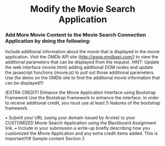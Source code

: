 <center><h1>Modify the Movie Search Application</h1></center>

<h3>Add More Movie Content to the Movie Search Connection Application by doing the following:</h3>

Include additional information about the movie that is displayed in the movie application. Visit the OMDb API site (http://www.omdbapi.com/) to view the additional parameters that can be displayed from the request. HINT: Update the web interface (movie.html) adding additional DOM nodes and update the javascript functions (movie.js) to pull out those additional parameters. Use the demo on the OMDb site to find the additional movie information that can be displayed!!!

(EXTRA CREDIT) Enhance the Movie Application Interface using Bootstrap Framework
Use the Bootstrap Framework to enhance the interface. In order to receive additional credit, you must use at least 5 features of the bootstrap framework.

• Submit your URL (using your domain issued by Arvixe) to your CUSTOMIZED Movie Search Application using the Blackboard Assignment link.
• Include in your submission a write-up briefly describing how you customized the Movie Application and any extra credit items added. This is important!!!# Sample content Section 2